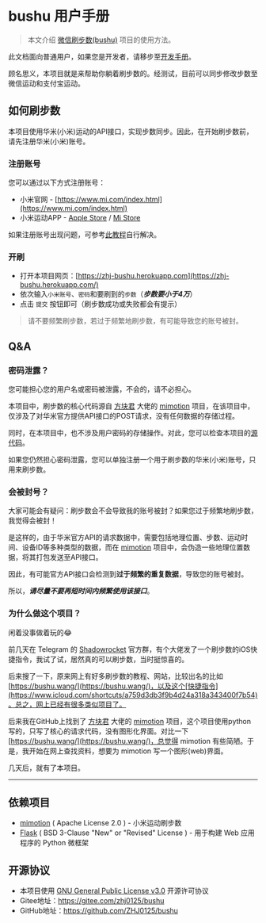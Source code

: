 # bushu 用户手册

> 本文介绍 [微信刷步数(bushu)](https://github.com/ZHJ0125/bushu) 项目的使用方法。

此文档面向普通用户，如果您是开发者，请移步至[开发手册](./DevManual.md)。

顾名思义，本项目就是来帮助你躺着刷步数的。经测试，目前可以同步修改步数至微信运动和支付宝运动。

## 如何刷步数

本项目使用华米(小米)运动的API接口，实现步数同步。因此，在开始刷步数前，请先注册华米(小米)账号。

### 注册账号

您可以通过以下方式注册账号：

* 小米官网 - [https://www.mi.com/index.html](https://www.mi.com/index.html)
* 小米运动APP - [Apple Store](https://apps.apple.com/cn/app/%E5%B0%8F%E7%B1%B3%E8%BF%90%E5%8A%A8/id938688461) / [Mi Store](https://app.mi.com/details?id=com.xiaomi.hm.health)

如果注册账号出现问题，可参考[此教程](https://support.qq.com/products/151375/blog/12133)自行解决。

### 开刷

* 打开本项目网页：[https://zhj-bushu.herokuapp.com](https://zhj-bushu.herokuapp.com/)
* 依次输入`小米账号`、`密码`和要刷到的`步数`（***步数要小于4万***）
* 点击 `提交` 按钮即可（刷步数成功或失败都会有提示）

> 请不要频繁刷步数，若过于频繁地刷步数，有可能导致您的账号被封。

## Q&A

### 密码泄露？

您可能担心您的用户名或密码被泄露，不会的，请不必担心。

本项目中，刷步数的核心代码源自 [方块君](https://github.com/577fkj) 大佬的 [mimotion](https://github.com/577fkj/mimotion) 项目，在该项目中，仅涉及了对华米官方提供API接口的POST请求，没有任何数据的存储过程。

同时，在本项目中，也不涉及用户密码的存储操作。对此，您可以检查本项目的[源代码](https://github.com/ZHJ0125/bushu)。

如果您仍然担心密码泄露，您可以单独注册一个用于刷步数的华米(小米)账号，只用来刷步数。

### 会被封号？

大家可能会有疑问：刷步数会不会导致我的账号被封？如果您过于频繁地刷步数，我觉得会被封！

是这样的，由于华米官方API的请求数据中，需要包括地理位置、步数、运动时间、设备ID等多种类型的数据，而在 [mimotion](https://github.com/577fkj/mimotion) 项目中，会伪造一些地理位置数据，将其打包发送至API接口。

因此，有可能官方API接口会检测到**过于频繁的重复数据**，导致您的账号被封。

所以，***请尽量不要再短时间内频繁使用该接口***。

### 为什么做这个项目？

闲着没事做着玩的😂

前几天在 Telegram 的 [Shadowrocket](https://t.me/ShadowrocketApp) 官方群，有个大佬发了一个刷步数的iOS快捷指令，我试了试，居然真的可以刷步数，当时挺惊喜的。

后来搜了一下，原来网上有好多刷步数的教程、网站，比较出名的比如 [https://bushu.wang/](https://bushu.wang/)，以及这个[快捷指令](https://www.icloud.com/shortcuts/a759d3db3f9b4d24a318a343400f7b54)。总之，网上已经有很多类似项目了。

后来我在GitHub上找到了 [方块君](https://github.com/577fkj) 大佬的 [mimotion](https://github.com/577fkj/mimotion) 项目，这个项目使用python写的，只写了核心的请求代码，没有图形化界面。对比一下 [https://bushu.wang/](https://bushu.wang/)，总觉得 mimotion 有些简陋。于是，我开始在网上查找资料，想要为 mimotion 写一个图形(web)界面。

几天后，就有了本项目。

---

## 依赖项目

* [mimotion](https://github.com/577fkj/mimotion) ( Apache License 2.0 ) - 小米运动刷步数
* [Flask](https://github.com/pallets/flask) ( BSD 3-Clause "New" or "Revised" License ) - 用于构建 Web 应用程序的 Python 微框架

## 开源协议

* 本项目使用 [GNU General Public License v3.0](https://github.com/ZHJ0125/bushu/blob/main/LICENSE)  开源许可协议
* Gitee地址：https://gitee.com/zhj0125/bushu
* GitHub地址：https://github.com/ZHJ0125/bushu

